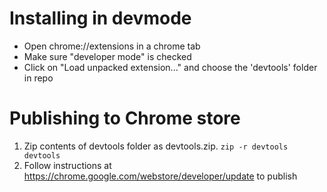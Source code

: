 # Installing in devmode
* Open chrome://extensions in a chrome tab
* Make sure "developer mode" is checked
* Click on "Load unpacked extension..." and choose the 'devtools' folder in repo

# Publishing to Chrome store
 1. Zip contents of devtools folder as devtools.zip. `zip -r devtools devtools`
 2. Follow instructions at https://chrome.google.com/webstore/developer/update to publish
